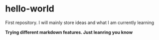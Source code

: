 # hello-world
First repository. I will mainly store ideas and what I am currently learning 

**Trying different markdown features. Just leanring you know**
